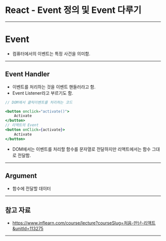 # React - Event 정의 및 Event 다루기

------

# Event

- 컴퓨터에서의 이벤트는 특정 사건을 의미함.

------

## Event Handler

- 이벤트를 처리하는 것을 이벤트 핸들러라고 함.
- Event Listener라고 부르기도 함.

```jsx
// DOM에서 클릭이벤트를 처리하는 코드

<button onclick="activate()">
    Activate
</button>
// 리액트의 Event
<button onClick={activate}>
    Activate
</button>
```

- DOM에서는 이벤트를 처리할 함수를 문자열로 전달하지만 리액트에서는 함수 그대로 전달함.

------

## Argument

- 함수에 전달할 데이터

------

## 참고 자료

- https://www.inflearn.com/course/lecture?courseSlug=처음-만난-리액트&unitId=113275

------